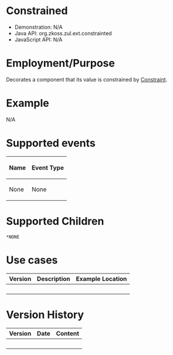 

# Constrained

- Demonstration: N/A
- Java API: <javadoc>org.zkoss.zul.ext.constrainted</javadoc>
- JavaScript API: N/A

# Employment/Purpose

Decorates a component that its value is constrained by [
Constraint](ZK_Component_Reference/Supporting_Classes/Constraint).

# Example

N/A

# Supported events

<table>
<thead>
<tr class="header">
<th><center>
<p>Name</p>
</center></th>
<th><center>
<p>Event Type</p>
</center></th>
</tr>
</thead>
<tbody>
<tr class="odd">
<td><p>None</p></td>
<td><p>None</p></td>
</tr>
</tbody>
</table>

# Supported Children

`*NONE`

# Use cases

| Version | Description | Example Location |
|---------|-------------|------------------|
|         |             |                  |

# Version History

| Version | Date | Content |
|---------|------|---------|
|         |      |         |


